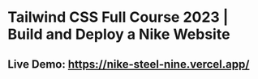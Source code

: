 # Tailwind CSS Full Course 2023 | Build and Deploy a Nike Website
## Live Demo: https://nike-steel-nine.vercel.app/
